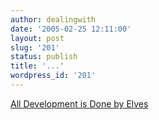 ```yaml
---
author: dealingwith
date: '2005-02-25 12:11:00'
layout: post
slug: '201'
status: publish
title: '...'
wordpress_id: '201'
---
```


[All Development is Done by Elves][1]

   [1]:
http://hnewlands.typepad.com/cardboard_spaceship/2005/02/all_development.html

